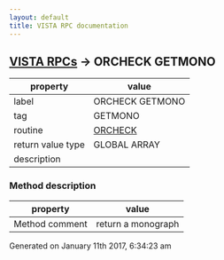 ```yaml
---
layout: default
title: VISTA RPC documentation
---
```




## [VISTA RPCs](TableOfContent.md) &#8594; ORCHECK GETMONO 

 property | value 
--- | --- 
 label | ORCHECK GETMONO
 tag | GETMONO
 routine | [ORCHECK](http://code.osehra.org/dox/Routine_ORCHECK_source.html)
 return value type | GLOBAL ARRAY
 description | 


### Method description

 property | value 
--- | --- 
 Method comment | return a monograph




Generated on January 11th 2017, 6:34:23 am